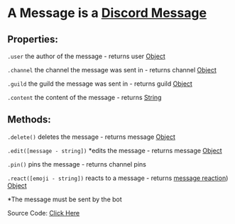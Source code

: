 # A Message is a [Discord Message](https://discord.com/developers/docs/resources/channel#message-object)

## Properties:

`.user` the author of the message - returns user [Object](https://javascript.info/object)

`.channel` the channel the message was sent in - returns channel [Object](https://javascript.info/object)

`.guild` the guild the message was sent in - returns guild [Object](https://javascript.info/object)

`.content` the content of the message - returns [String](https://javascript.info/types#string)

## Methods:

`.delete()` deletes the message - returns message [Object](https://javascript.info/object)

`.edit([message - string])` *edits the message - returns message [Object](https://javascript.info/object)

`.pin()` pins the message - returns channel pins 

`.react([emoji - string])` reacts to a message - returns [message reaction](https://github.com/discordjslib/discordjslib/blob/main/Documentation/Classes/Reaction.md)) [Object](https://javascript.info/object)

*The message must be sent by the bot

Source Code: [Click Here](https://github.com/discordjslib/discordjslib/tree/main/lib/Classes/Messages/Message)

